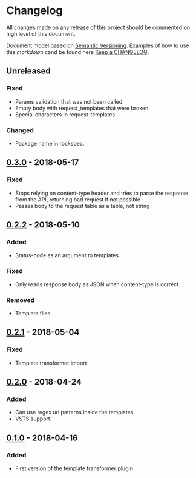 # Changelog

All changes made on any release of this project should be commented on high level of this document.

Document model based on [Semantic Versioning](http://semver.org/).
Examples of how to use this _markdown_ cand be found here [Keep a CHANGELOG](http://keepachangelog.com/).

## Unreleased
### Fixed
- Params validation that was not been called.
- Empty body with request_templates that were broken.
- Special characters in request-templates.

### Changed
- Package name in rockspec.

## [0.3.0](https://github.com/stone-payments/kong-plugin-template-transformer/tree/v0.3.0) - 2018-05-17
### Fixed
- Stops relying on content-type header and tries to parse the response from the API, returning bad request if not possible
- Passes body to the request table as a table, not string

## [0.2.2](https://github.com/stone-payments/kong-plugin-template-transformer/tree/v0.2.2) - 2018-05-10
### Added
- Status-code as an argument to templates.

### Fixed
- Only reads response body as JSON when content-type is correct.

### Removed
- Template files

## [0.2.1](https://github.com/stone-payments/kong-plugin-template-transformer/tree/v0.2.1) - 2018-05-04
### Fixed
- Template transformer import

## [0.2.0](https://github.com/stone-payments/kong-plugin-template-transformer/tree/v0.2.0) - 2018-04-24
### Added
- Can use regex uri patterns inside the templates.
- VSTS support.

## [0.1.0](https://github.com/stone-payments/kong-plugin-template-transformer/tree/v0.1.0) - 2018-04-16
### Added
- First version of the template transformer plugin

